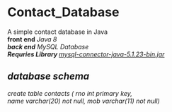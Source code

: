 # Contact_Database
A simple contact database in Java<br />
<b>front end</b> <i>Java 8<i><br />
<b>back end</b> <i>MySQL Database<i><br />
<b>Requries Library </b> <i><a href="http://dev.mysql.com/downloads/connector/j/">mysql-connector-java-5.1.23-bin.jar</a><i><br />
## database schema
create table <i>contacts</i> ( <i>rno</i> int primary key,<br />
 name varchar(20) not null, mob varchar(11) not null)<br />
